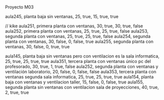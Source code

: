 Proyecto M03

aula245, planta baja sin ventanas, 25, true, 15, true, true









// kike
aula251, primera planta con ventanas, 30, true, 30, true, false
aula252, primera planta con ventanas, 25, true, 25, true, false
aula253, segunda planta con ventanas, 25, true, 25, true, false
aula254, segunda planta con ventanas, 30, false, 0, false, true
aula255, segunda planta con ventanas, 30, false, 0, true, true

aula145, planta baja sin ventanas pero con ventilacion es la sala informatica, 25, true, 25, true, true
aula351, tercera planta con ventanas único pc del profesorado, 30, true, 1, true, false
aula252, segunda planta con ventanas y ventilación laboratorio,  20, false, 0, false, false
aula353, tercera planta con ventanas segunda sala informatica, 25, true, 25, true, true
aula154, planta baja con ventanas y ventilacion taller, 15, false, 0, false, true
aula155, segunda planta sin ventanas con ventilacion sala de proyecciones, 40, true, 2, true, true